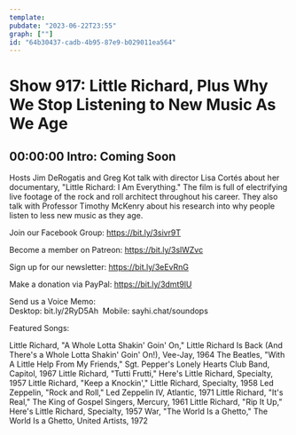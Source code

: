 ```yaml
---
template: 
pubdate: "2023-06-22T23:55"
graph: [""]
id: "64b30437-cadb-4b95-87e9-b029011ea564"
---
```






# Show 917: Little Richard, Plus Why We Stop Listening to New Music As We Age



## 00:00:00 Intro: Coming Soon

Hosts Jim DeRogatis and Greg Kot talk with director Lisa Cortés about her documentary, "Little Richard: I Am Everything." The film is full of electrifying live footage of the rock and roll architect throughout his career. They also talk with Professor Timothy McKenry about his research into why people listen to less new music as they age. 

Join our Facebook Group: https://bit.ly/3sivr9T

Become a member on Patreon: https://bit.ly/3slWZvc

Sign up for our newsletter: https://bit.ly/3eEvRnG

Make a donation via PayPal: https://bit.ly/3dmt9lU

Send us a Voice Memo: Desktop: bit.ly/2RyD5Ah  Mobile: sayhi.chat/soundops



Featured Songs:

Little Richard, "A Whole Lotta Shakin' Goin' On," Little Richard Is Back (And There's a Whole Lotta Shakin' Goin' On!), Vee-Jay, 1964
The Beatles, "With A Little Help From My Friends," Sgt. Pepper's Lonely Hearts Club Band, Capitol, 1967
Little Richard, "Tutti Frutti," Here's Little Richard, Specialty, 1957
Little Richard, "Keep a Knockin'," Little Richard, Specialty, 1958
Led Zeppelin, "Rock and Roll," Led Zeppelin IV, Atlantic, 1971
Little Richard, "It's Real," The King of Gospel Singers, Mercury, 1961
Little Richard, "Rip It Up," Here's Little Richard, Specialty, 1957
War, "The World Is a Ghetto," The World Is a Ghetto, United Artists, 1972